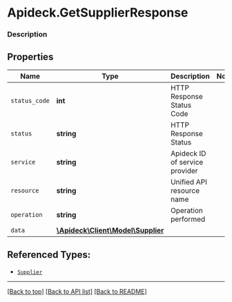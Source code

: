# Apideck.GetSupplierResponse

### Description

## Properties
Name | Type | Description | Notes
------------ | ------------- | ------------- | -------------
`status_code` | **int** | HTTP Response Status Code | 
`status` | **string** | HTTP Response Status | 
`service` | **string** | Apideck ID of service provider | 
`resource` | **string** | Unified API resource name | 
`operation` | **string** | Operation performed | 
`data` | [**\Apideck\Client\Model\Supplier**](Supplier.md) |  | 





## Referenced Types:





* [`Supplier`](Supplier.md)

---

[[Back to top]](#) [[Back to API list]](../../../../README.md#documentation-for-api-endpoints) [[Back to README]](../../../../README.md)


